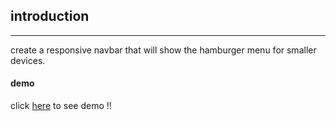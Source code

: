 ## introduction

---

create a responsive navbar that will show the hamburger menu for smaller devices.


#### demo
click [here]() to see demo !!
